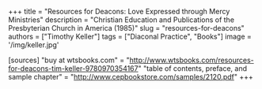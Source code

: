 +++
title = "Resources for Deacons: Love Expressed through Mercy Ministries"
description = "Christian Education and Publications of the Presbyterian Church in America (1985)"
slug = "resources-for-deacons"
authors = ["Timothy Keller"]
tags = ["Diaconal Practice", "Books"]
image = '/img/keller.jpg'

[sources]
"buy at wtsbooks.com" = "http://www.wtsbooks.com/resources-for-deacons-tim-keller-9780970354167"
"table of contents, preface, and sample chapter" = "http://www.cepbookstore.com/samples/2120.pdf"
+++
